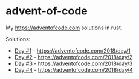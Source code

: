 # advent-of-code
My https://adventofcode.com solutions in rust.


Solutions:

* [Day #1](day-1) - https://adventofcode.com/2018/day/1
* [Day #2](day-2) - https://adventofcode.com/2018/day/2
* [Day #3](day-3) - https://adventofcode.com/2018/day/3
* [Day #4](day-4) - https://adventofcode.com/2018/day/4
